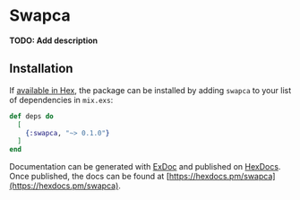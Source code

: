 # Swapca

**TODO: Add description**

## Installation

If [available in Hex](https://hex.pm/docs/publish), the package can be installed
by adding `swapca` to your list of dependencies in `mix.exs`:

```elixir
def deps do
  [
    {:swapca, "~> 0.1.0"}
  ]
end
```

Documentation can be generated with [ExDoc](https://github.com/elixir-lang/ex_doc)
and published on [HexDocs](https://hexdocs.pm). Once published, the docs can
be found at [https://hexdocs.pm/swapca](https://hexdocs.pm/swapca).

